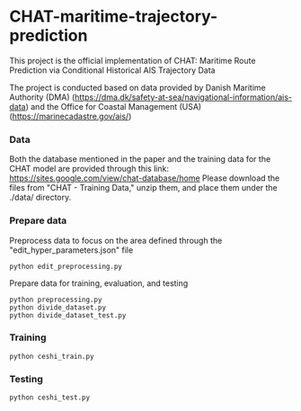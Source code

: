 # CHAT-maritime-trajectory-prediction
This project is the official implementation of CHAT: Maritime Route Prediction via Conditional Historical AIS Trajectory Data

The project is conducted based on data provided by Danish Maritime Authority (DMA) (https://dma.dk/safety-at-sea/navigational-information/ais-data) and the Office for Coastal Management (USA) (https://marinecadastre.gov/ais/)

### Data
Both the database mentioned in the paper and the training data for the CHAT model are provided through this link: https://sites.google.com/view/chat-database/home
Please download the files from "CHAT - Training Data," unzip them, and place them under the ./data/ directory.

### Prepare data 
Preprocess data to focus on the area defined through the "edit_hyper_parameters.json" file
````
python edit_preprocessing.py  
````

Prepare data for training, evaluation, and testing
````
python preprocessing.py
python divide_dataset.py
python divide_dataset_test.py 
````

### Training
````
python ceshi_train.py
````

### Testing
````
python ceshi_test.py
````

